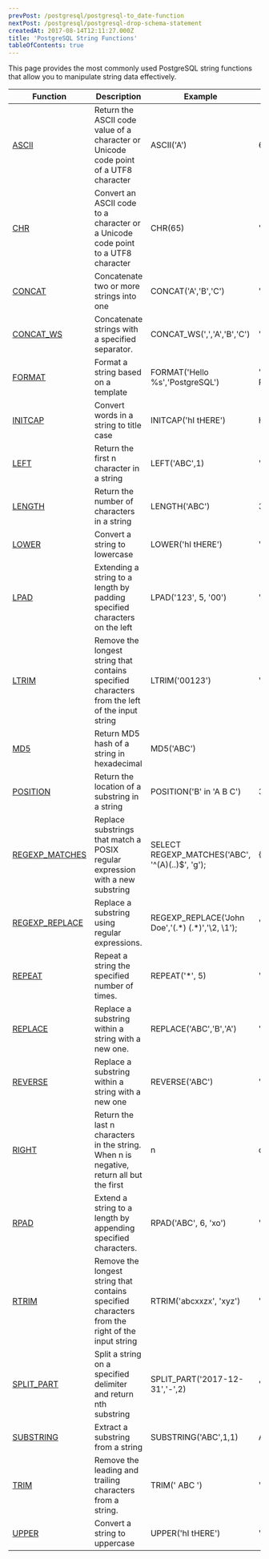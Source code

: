 ```yaml
---
prevPost: /postgresql/postgresql-to_date-function
nextPost: /postgresql/postgresql-drop-schema-statement
createdAt: 2017-08-14T12:11:27.000Z
title: 'PostgreSQL String Functions'
tableOfContents: true
---
```


This page provides the most commonly used PostgreSQL string functions that allow you to manipulate string data effectively.  

| Function                                                                                                    | Description                                                                                     | Example                                              | Result             |
| ----------------------------------------------------------------------------------------------------------- | ----------------------------------------------------------------------------------------------- | ---------------------------------------------------- | ------------------ |
| [ASCII](/postgresql/postgresql-string-functions/postgresql-ascii)                   | Return the ASCII code value of a character or Unicode code point of a UTF8 character            | ASCII('A')                                           | 65                 |
| [CHR](/postgresql/postgresql-string-functions/postgresql-chr)                       | Convert an ASCII code to a character or a Unicode code point to a UTF8 character                | CHR(65)                                              | 'A'                |
| [CONCAT](/postgresql/postgresql-string-functions/postgresql-concat-function)        | Concatenate two or more strings into one                                                        | CONCAT('A','B','C')                                  | 'ABC'              |
| [CONCAT_WS](/postgresql/postgresql-string-functions/postgresql-concat_ws)           | Concatenate strings with a specified separator.                                                 | CONCAT_WS(',','A','B','C')                           | 'A,B,C'            |
| [FORMAT](/postgresql/postgresql-string-functions/postgresql-format)                 | Format a string based on a template                                                             | FORMAT('Hello %s','PostgreSQL')                      | 'Hello PostgreSQL' |
| [INITCAP](/postgresql/postgresql-string-functions/postgresql-letter-case-functions) | Convert words in a string to title case                                                         | INITCAP('hI tHERE')                                  | Hi There           |
| [LEFT](/postgresql/postgresql-string-functions/postgresql-left)                     | Return the first n character in a string                                                        | LEFT('ABC',1)                                        | 'A'                |
| [LENGTH](/postgresql/postgresql-string-functions/postgresql-length-function)        | Return the number of characters in a string                                                     | LENGTH('ABC')                                        | 3                  |
| [LOWER](/postgresql/postgresql-string-functions/postgresql-lower)                   | Convert a string to lowercase                                                                   | LOWER('hI tHERE')                                    | 'hi there'         |
| [LPAD](/postgresql/postgresql-string-functions/postgresql-lpad)                     | Extending a string to a length by padding specified characters on the left                      | LPAD('123', 5, '00')                                 | '00123'            |
| [LTRIM](/postgresql/postgresql-string-functions/postgresql-ltrim)                   | Remove the longest string that contains specified characters from the left of the input string  | LTRIM('00123')                                       | '123'              |
| [MD5](/postgresql/postgresql-string-functions/postgresql-md5)                       | Return MD5 hash of a string in hexadecimal                                                      | MD5('ABC')                                           |                    |
| [POSITION](/postgresql/postgresql-string-functions/postgresql-position)             | Return the location of a substring in a string                                                  | POSITION('B' in 'A B C')                             | 3                  |
| [REGEXP_MATCHES](/postgresql/postgresql-string-functions/postgresql-regexp_matches) | Replace substrings that match a POSIX regular expression with a new substring                   | SELECT REGEXP_MATCHES('ABC', '^(A)(..)\$', 'g');     | \{A,BC}             |
| [REGEXP_REPLACE](/postgresql/postgresql-string-functions/regexp_replace)            | Replace a substring using regular expressions.                                                  | REGEXP_REPLACE('John Doe','(.\*) (.\*)','\\2, \\1'); | 'Doe, John'        |
| [REPEAT](/postgresql/postgresql-string-functions/postgresql-repeat)                 | Repeat a string the specified number of times.                                                  | REPEAT('\*', 5)                                      | '\*\*\*\*\*'       |
| [REPLACE](/postgresql/postgresql-string-functions/postgresql-replace)               | Replace a substring within a string with a new one.                                             | REPLACE('ABC','B','A')                               | 'AAC'              |
| [REVERSE](/postgresql/postgresql-string-functions/postgresql-reverse)               | Replace a substring within a string with a new one                                              | REVERSE('ABC')                                       | 'CBA'              |
| [RIGHT](/postgresql/postgresql-string-functions/postgresql-right)                   | Return the last n characters in the string. When n is negative, return all but the first        | n                                                    | characters.        | RIGHT('ABC', 2) | 'BC' |
| [RPAD](/postgresql/postgresql-string-functions/postgresql-rpad)                     | Extend a string to a length by appending specified characters.                                  | RPAD('ABC', 6, 'xo')                                 | 'ABCxox'           |
| [RTRIM](/postgresql/postgresql-string-functions/postgresql-rtrim)                   | Remove the longest string that contains specified characters from the right of the input string | RTRIM('abcxxzx', 'xyz')                              | 'abc'              |
| [SPLIT_PART](/postgresql/postgresql-string-functions/postgresql-split_part)         | Split a string on a specified delimiter and return nth substring                                | SPLIT_PART('2017-12-31','-',2)                       | '12'               |
| [SUBSTRING](/postgresql/postgresql-string-functions/postgresql-substring)           | Extract a substring from a string                                                               | SUBSTRING('ABC',1,1)                                 | A'                 |
| [TRIM](/postgresql/postgresql-string-functions/postgresql-trim-function)            | Remove the leading and trailing characters from a string.                                       | TRIM(' ABC ')                                        | 'ABC'              |
| [UPPER](/postgresql/postgresql-string-functions/postgresql-upper)                   | Convert a string to uppercase                                                                   | UPPER('hI tHERE')                                    | 'HI THERE'         |
